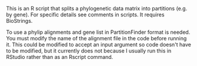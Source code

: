 This is an R script that splits a phylogenetic data matrix into partitions (e.g. by gene). For specific details see
comments in scripts. It requires BioStrings.

To use a phylip alignments and gene list in PartitionFinder format is needed. You must modify the name of the alignment file in the code before running it. This could be modified to accept an input argument so code doesn't have to be modified, but it currently does not because I usually run this in RStudio rather than as an Rscript command.



